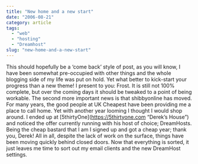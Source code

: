 ```yaml
---
title: "New home and a new start"
date: "2006-08-21"
category: article
tags:
  - "web"
  - "hosting"
  - "Dreamhost"
slug: "new-home-and-a-new-start"
---
```


This should hopefully be a ‘come back’ style of post, as you will know, I have been somewhat pre-occupied with other things and the whole blogging side of my life was put on hold. Yet what better to kick-start your progress than a new theme! I present to you: Frost. It is still not 100% complete, but over the coming days it should be tweaked to a point of being workable. The second more important news is that shibbyonline has moved. For many years, the good people at UK Cheapest have been providing me a place to call home. Yet with another year looming I thought I would shop around. I ended up at [5thirtyOne](https://5thirtyone.com “Derek’s House”) and noticed the offer currently running with his host of choice; DreamHosts. Being the cheap bastard that I am I signed up and got a cheap year; thank you, Derek! All in all, despite the lack of work on the surface, things have been moving quickly behind closed doors. Now that everything is sorted, it just leaves me time to sort out my email clients and the new DreamHost settings.
